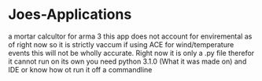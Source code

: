 # Joes-Applications
a mortar calcultor for arma 3
this app does not account for enviremental as of right now so it is strictly vaccum if using ACE for wind/temperature events this will not be wholly accurate.
Right now it is only a .py file therefor it cannot run on its own you need python 3.1.0 (What it was made on) and IDE or know how ot run it off a commandline
